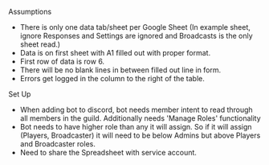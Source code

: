 Assumptions
- There is only one data tab/sheet per Google Sheet (In example sheet, ignore Responses and Settings are ignored and Broadcasts is the only sheet read.)
- Data is on first sheet with A1 filled out with proper format.
- First row of data is row 6.
- There will be no blank lines in between filled out line in form.
- Errors get logged in the column to the right of the table.

Set Up
- When adding bot to discord, bot needs member intent to read through all members in the guild. Additionally needs 'Manage Roles' functionality
- Bot needs to have higher role than any it will assign. So if it will assign (Players, Broadcaster) it will need to be below Admins but above Players and Broadcaster roles.
- Need to share the Spreadsheet with service account.